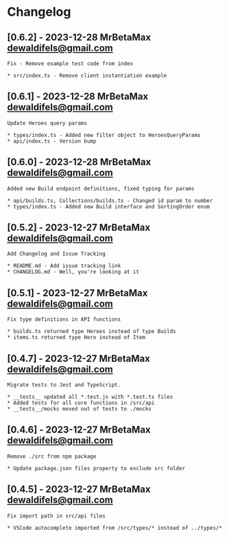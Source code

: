 # Changelog

## [0.6.2] - 2023-12-28 MrBetaMax <dewaldifels@gmail.com>

    Fix - Remove example test code from index

    * src/index.ts - Remove client instantiation example

## [0.6.1] - 2023-12-28 MrBetaMax <dewaldifels@gmail.com>

    Update Heroes query params

    * types/index.ts - Added new filter object to HeroesQueryParams
    * api/index.ts - Version bump

## [0.6.0] - 2023-12-28 MrBetaMax <dewaldifels@gmail.com>

    Added new Build endpoint definitions, fixed typing for params

    * api/builds.ts, Collections/builds.ts - Changed id param to number
    * types/index.ts - Added new Build interface and SortingOrder enum

## [0.5.2] - 2023-12-27 MrBetaMax <dewaldifels@gmail.com>

    Add Changelog and Issue Tracking

    * README.md - Add issue tracking link
    * CHANGELOG.md - Well, you're looking at it

## [0.5.1] - 2023-12-27 MrBetaMax <dewaldifels@gmail.com>

    Fix type definitions in API functions

    * builds.ts returned type Heroes instead of type Builds
    * items.ts returned type Hero instead of Item

## [0.4.7] - 2023-12-27 MrBetaMax <dewaldifels@gmail.com>

    Migrate tests to Jest and TypeScript.

    * __tests__ updated all *.test.js with *.test.ts files
    * Added tests for all core functions in /src/api
    * __tests__/mocks moved out of tests to ./mocks

## [0.4.6] - 2023-12-27 MrBetaMax <dewaldifels@gmail.com>

    Remove ./src from npm package

    * Update package.json files property to exclude src folder

## [0.4.5] - 2023-12-27 MrBetaMax <dewaldifels@gmail.com>

    Fix import path in src/api files

    * VSCode autocomplete imported from /src/types/* instead of ../types/*
